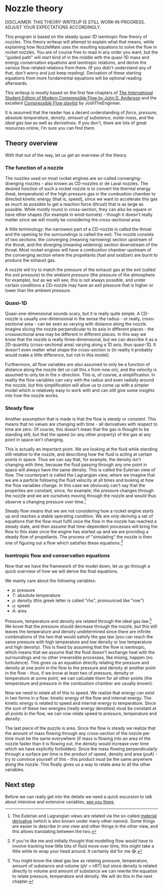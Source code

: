 # Nozzle theory

DISCLAIMER: THIS THEORY WRITEUP IS STILL WORK-IN-PROGRESS. ADJUST YOUR EXPECTATIONS ACCORDINGLY.

This program is based on the steady quasi-1D isentropic flow theory of nozzles. This theory writeup will attempt to explain what that means, while explaining how NozzleMate uses the resulting equations to solve the flow in rocket nozzles. You are of course free to read in any order you want, but the "guided path" will start kind of in the middle with the quasi-1D mass and energy conservation equations and isentropic relations, and derive the various flow-related relations from there. (If you didn't understand any of that, don't worry and just keep reading). Derivation of these starting equations from more fundamental equations will be optional reading afterwards.

This writeup is mostly based on the first few chapters of [The International Student Edition of Modern Compressible Flow by John D. Anderson](https://isbnsearch.org/isbn/9781260570823) and the excellent [Compressible Flow playlist](https://www.youtube.com/playlist?list=PLxT-itJ3HGuVt4A8cwi4WdUudTbh1TQVV) by JoshTheEngineer.

It is assumed that the reader has a decent understanding of _force_, _pressure_, _absolute temperature_, _density_, _amount of substance_, _molar mass_, and the _ideal gas law_ as well as _derivatives_. If you don't, there are lots of great resources online, I'm sure you can find them.

## Theory overview

With that out of the way, let us get an overview of the theory.

### The function of a nozzle

The nozzles used on most rocket engines are so-called converging-diverging nozzles - also known as CD-nozzles or de Laval nozzles. The desired function of such a rocket nozzle is to convert the thermal energy (heat, temperature) of the high-pressure gas in the combustion chamber to directed kinetic energy (that is, speed), since we want to accelerate this gas as much as possible to get a reaction force (thrust) that is as large as possible. While mostly round in cross-section, they can also be square or have other shapes (for example in wind-tunnels) - though it doesn't really matter since we will mostly be considering the cross-sectional area.

A little terminology: the narrowest part of a CD-nozzle is called the throat and the opening to the surroundings is called the exit. The nozzle consists of two sections: the converging (meaning narrowing) section upstream of the throat, and the diverging (meaning widening) section downstream of the throat. Most rocket engines will have a combustion chamber upstream of the converging section where the propellants (fuel and oxidizer) are burnt to produce the exhaust gas.

A nozzle will try to match the pressure of the exhaust gas at the exit (called the _exit pressure_) to the _ambient pressure_ (the pressure of the atmosphere for example), but as we will see, this is not always possible, and under certain conditions a CD-nozzle may have an exit pressure that is higher or lower than the ambient pressure.

### Quasi-1D

Quasi-one-dimensional sounds scary, but it is really quite simple. A CD-nozzle is usually one-dimensional in the sense the radius - or really, cross-sectional area - can be seen as varying with distance along the nozzle. Imagine slicing the nozzle perpendicular to its axis in different places - the crosssectional area may be different in different places. In this way we know that the nozzle is really three-dimensional, but we can describe it as a 2D-quantity (cross-sectional area) varying along a 1D axis, thus quasi-1D. It doesn't even matter what shape the cross-section is (in reality it probably would make a little difference, but not in this model).

Furthermore, all flow variables are also assumed to only be a function of distance along the nozzle (let us call this $x$ from now on), and the velocity is assumed to only be in the $x$-direction. This is, of course, a simplification. In reality the flow variables can vary with the radius and even radially around the nozzle, but this simplification will allow us to come up with a simpler model which is relatively easy to work with and can still give some insights into how the nozzle works.

### Steady flow

Another assumption that is made is that the flow is _steady_ or _constant_. This means that no values are changing with time - all derivatives with respect to time are zero. Of course, this doesn't mean that the gas is thought to be standing still, but that the speed (or any other property) of the gas at any point in space isn't changing.

This is actually an important point. We are looking at the fluid while standing still relative to the nozzle, and describing how the fluid is acting at certain points in space. Thus we can say that, for example, the density isn't changing with time, because the fluid passing through any one point in space will always have the same density. This is called the Eulerian view of flow. The counterpart is called the Lagrangian view, where we imagine that we are a particle following the fluid velocity at all times and looking at how the flow variables change. In this case we obviously can't say that the properties are constant, since, for example, the pressure changes through the nozzle and we are ourselves moving through the nozzle and would thus observe a changing pressure over time.[^material_derivative]

Steady flow means that we are not considering how a rocket engine starts up and reaches a stable operating condition. We are only deriving a set of equations that the flow must fulfil once the flow in the nozzle has reached a steady state, and then assume that time-dependent processes will bring the flow to this state once the engine has started up and we are providing a steady flow of propellants. The process of "simulating" the nozzle is then one of figuring out a flow which satisfies these equations.[^wrap_your_head]

### Isentropic flow and conservation equations

Now that we have the framework of the model down, let us go through a quick overview of how we will derive the final equations.

We mainly care about the following variables:

- $p$: pressure
- $T$: absolute temperature
- $\rho$: density (this greek letter is called "rho", pronounced like "row")
- $u$: speed
- $A$: area

Pressure, temperature and density are related through the ideal gas law.[^intensive_gas_law] We know that the pressure should decrease through the nozzle, but this still leaves the temperature and density undetermined since there are infinite combinations of the two that would satisfy the gas law (you can reach the same pressure with high temperature and low density or low temperature and high density). This is fixed by assuming that the flow is isentropic, which means that we assume that the fluid doesn't exchange heat with the surroundings and no other irreversible processes, like mixing, happen (no turbulence). This gives us an equation directly relating the pressure and density at one point in the flow to the pressure and density at another point in the flow - thus, if we know at least two of pressure, density or temperature at some point, we can calculate them for all other points (the temperature and pressure in the combustion chamber are usually known).

Now we need to relate all of this to speed. We realize that energy can exist in two forms in a flow: kinetic energy of the flow and internal energy. The kinetic energy is related to speed and internal energy to temperature. Since the sum of these two energies (really energy densities) must be constant at all points in the flow, we can now relate speed to pressure, temperature and density.

The last piece of the puzzle is area. Since the flow is steady we realize that the amount of mass flowing through any cross-section of the nozzle per time must be the same everywhere (if mass is flowing into an area of the nozzle faster than it is flowing out, the density would increase over time which we have explicitly forbidden). Since the mass flowing perpendicularly through a surface per time is the product of speed, density and area ($\rho u A$) - try to convince yourself of this - this product must be the same anywhere along the nozzle. This finally gives us a way to relate area to all the other variables.

## Next step

Before we can really get into the details we need a quick excursion to talk about intensive and extensive variables, [see you there](./intensive.md).

[^material_derivative]: The Eulerian and Lagrangian views are related via the so-called [material derivative](https://en.wikipedia.org/wiki/Material_derivative) (which is also known under many other names). Some things are easier to describe in one view and other things in the other view, and this allows translating between the two.

[^wrap_your_head]: If you're like me and initially thought that modelling flow would have to involve tracking how little bits of fluid move over time, this might take a little while to wrap your head around. It certainly did for me 😅.

[^intensive_gas_law]: You might know the ideal gas law as relating pressure, temperature, amount of substance and volume (pV = nRT) but since density is related directly to volume and amount of substance we can rewrite the equation to relate pressure, temperature and density. We will do this in the next chapter.
